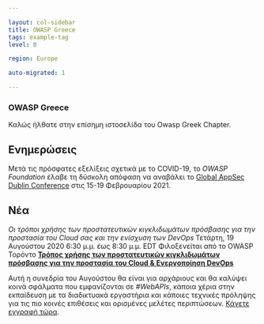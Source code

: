 ```yaml
---

layout: col-sidebar
title: OWASP Greece
tags: example-tag
level: 0

region: Europe

auto-migrated: 1

---
```



### OWASP Greece

Καλώς ήλθατε στην επίσημη ιστοσελίδα του Owasp Greek Chapter.




## Ενημερώσεις

Μετά τις πρόσφατες εξελίξεις σχετικά με το COVID-19, το *OWASP Foundation* έλαβε τη δύσκολη απόφαση να αναβάλει το [Global AppSec Dublin Conference](https://dublin.globalappsec.org/) στις 15-19 Φεβρουαρίου 2021.



## Νέα

*Οι τρόποι χρήσης των προστατευτικών κιγκλιδωμάτων πρόσβασης για την προστασία του Cloud σας και την ενίσχυση των DevOps*
Τετάρτη, 19 Αυγούστου 2020
6:30 μ.μ. έως 8:30 μ.μ. EDT
Φιλοξενείται από το OWASP Τορόντο
**[Τρόπος χρήσης των προστατευτικών κιγκλιδωμάτων πρόσβασης για την προστασία του Cloud & Ενεργοποίηση DevOps](https://lnkd.in/erFm8W6)**


Αυτή η συνεδρία του Αυγούστου θα είναι για αρχάριους και θα καλύψει κοινά σφάλματα που εμφανίζονται σε *#WebAPIs*, κάποια χέρια στην εκπαίδευση με τα διαδικτυακά εργαστήρια και κάποιες τεχνικές πρόληψης για τις πιο κοινές επιθέσεις και ορισμένες μελέτες περιπτώσεων. [Κάνετε εγγραφή τώρα](https://lnkd.in/dX-vM96).


<!-- Standard Chapter Page Template
This is an example of a Project or Chapter page.
Please change these items to indicate the actual information you wish to present. In addition to this information, the 'front-matter' above the text should be modified to reflect your actual information.  An explanation of each of the front-matter items is below:

{front matter for this file}

```
- layout: This is the layout used by project and chapter pages.  You should leave this value as col-sidebar
- title: This is the title of your project or chapter page, usually the name.  For example, OWASP Zed Attack Proxy or OWASP Baltimore
- tags: This is a space-delimited list of tags you associate with your project or chapter.  If you are using tabs, at least one of these tags should be unique in order to be used in the tabs files (an example tab is included in this repo) 
- region: This is the region you are in according to our data
```

{copy for this file (index.md)}
Replace the text above the commented area with your information in the format below:
```
## Welcome
Include some information here about your chapter

## Participation
The Open Web Application Security Project (OWASP) is a nonprofit foundation that works to improve the security of software. All of our projects ,tools, documents, forums, and chapters are free and open to anyone interested in improving application security. 

Chapters are led by local leaders in accordance with the [Chapter Leader Handbook](/www-policy/rules-of-procedure/chapter-handbook). Financial contributions should only be made online using the authorized online donation button. To be a SPEAKER at ANY OWASP Chapter in the world simply review the [speaker agreement](/www-policy/speaker-agreement) and then contact the local chapter leader with details of what OWASP Project, independent research, or related software security topic you would like to present.

Everyone is welcome and encouraged to participate in our [Projects](/projects), [Local Chapters](/chapters), [Events](/events), [Online Groups](https://groups.google.com/a/owasp.com/){:target='_blank'}, and [Community Slack Channel](https://owasp.slack.com/){:target='_blank'}. We especially encourage diversity in all our initiatives. OWASP is a fantastic place to learn about application security, to network, and even to build your reputation as an expert. We also encourage you to be [become a member](/membership) or consider a [donation](/donate) to support our ongoing work.

## Local News
- Meeting Location
- Everyone is welcome to join us at our chapter meetings.

```
{info.md}

This separate file is where you should place links to your Google Group and Meetup page. It will be automatically rendered in the column sidebar.

{leaders.md}

Another separate file that should simply include each leaders name with mailto link as a list. It will also be automatically rendered in the column sidebar.

-->

